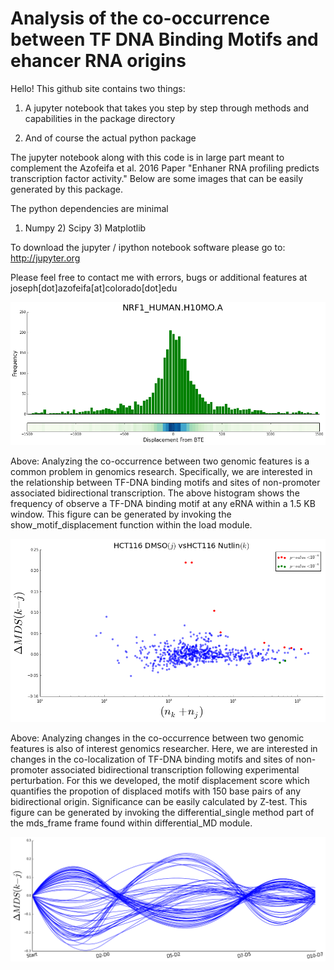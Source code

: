 # Analysis of the co-occurrence between TF DNA Binding Motifs and ehancer RNA origins
Hello! This github site contains two things:

  1) A jupyter notebook that takes you step by step through methods and capabilities in the package directory

  2) And of course the actual python package
  
The jupyter notebook along with this code is in large part meant to complement the Azofeifa et al. 2016 Paper "Enhaner RNA profiling predicts transcription factor activity." Below are some images  that can be easily generated by this package. 

The python dependencies are minimal
  
  1) Numpy  2) Scipy 3) Matplotlib
  
To download the jupyter / ipython notebook software please go to: http://jupyter.org

Please feel free to contact me with errors, bugs or  additional features at joseph[dot]azofeifa[at]colorado[dot]edu



![alt tag](https://github.com/azofeifa/motif_displacement_analysis/blob/master/images/pic2.png)

Above: Analyzing the co-occurrence between two genomic features is a common problem in genomics research. Specifically, we are interested in the relationship between TF-DNA binding motifs and sites of non-promoter associated bidirectional transcription. The above histogram shows the frequency of observe a TF-DNA binding motif at any eRNA within a 1.5 KB window. This figure can be generated by invoking the show_motif_displacement function within the load module.


![alt tag](https://github.com/azofeifa/motif_displacement_analysis/blob/master/images/pic1.png)

Above: Analyzing changes in the co-occurrence between two genomic features is also of interest genomics researcher. Here, we are interested in changes in the co-localization of TF-DNA binding motifs and sites of non-promoter associated bidirectional transcription following experimental perturbation. For this we developed, the motif displacement score which quantifies the propotion of displaced motifs with 150 base pairs of any bidirectional origin. Significance can be easily calculated by Z-test. This figure can be generated by invoking the differential_single method part of the mds_frame frame found within differential_MD module.



![alt tag](https://github.com/azofeifa/motif_displacement_analysis/blob/master/images/pic3.png)
